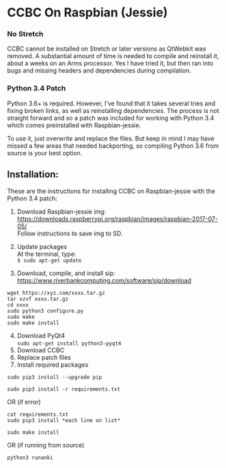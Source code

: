 # CCBC On Raspbian (Jessie)

### No Stretch
CCBC cannot be installed on Stretch or later versions as QtWebkit was removed. A substantial amount of time is needed to compile and reinstall it, about a weeks on an Arms processor. Yes I have tried it, but then ran into bugs and missing headers and dependencies during compilation.

### Python 3.4 Patch
Python 3.6+ is required. However, I've found that it takes several tries and fixing broken links, as well as reinstalling dependencies. The process is not straight forward and so a patch was included for working with Python 3.4 which comes preinstalled with Raspbian-jessie.

To use it, just overwrite and replace the files. But keep in mind I may have missed a few areas that needed backporting, so compiling Python 3.6 from source is your best option.


## Installation:
These are the instructions for installing CCBC on Raspbian-jessie with the Python 3.4 patch:

1) Download Raspbian-jessie img: https://downloads.raspberrypi.org/raspbian/images/raspbian-2017-07-05/  
Follow instructions to save img to SD.


2) Update packages  
At the terminal, type:  
```$ sudo apt-get update```

3) Download, compile, and install sip: https://www.riverbankcomputing.com/software/sip/download
```
wget https://xyz.com/xxxx.tar.gz
tar xzvf xxxx.tar.gz
cd xxxx
sudo python3 configure.py  
sudo make  
sudo make install  
```


4) Download PyQt4  
```sudo apt-get install python3-pyqt4```
5) Download CCBC
6) Replace patch files
7) Install required packages

```sudo pip3 install --upgrade pip```

```sudo pip3 install -r requirements.txt```

OR (if error)
```
cat requirements.txt
sudo pip3 install *each line on list*
```

```sudo make install```

OR (if running from source)

```python3 runanki```


